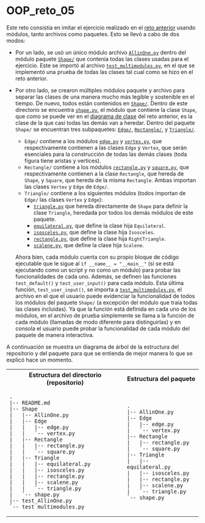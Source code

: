 # OOP_reto_05

Este reto consistía en imitar el ejercicio realizado en el [reto anterior](https://github.com/Unbo10/OOP_reto_04) usando módulos, tanto archivos como paquetes. Esto se llevó a cabo de dos modos:
- Por un lado, se usó un único módulo archivo [``AllinOne.py``](/Shape/AllinOne.py) dentro del módulo paquete [``Shape/``](/Shape/) que contenía todas las clases usadas para el ejercicio. Este se importó al archivo [``test_multimodules.py``](/test_multimodules.py), en el que se implementó una prueba de todas las clases tal cual como se hizo en el reto anterior.
- Por otro lado, se crearon múltiples módulos paquete y archivo para separar las clases de una manera mucho más legible y sostenible en el tiempo. De nuevo, todos están contenidos en [``Shape/``](/Shape/). Dentro de este directorio se encuentra [``shape.py``](/Shape/shape.py), el módulo que contiene la clase ``Shape``, que como se puede ver en el [diagrama de clase](https://github.com/Unbo10/OOP_reto_04/blob/main/README.md) del reto anterior, es la clase de la que casi todas las demás van a heredar. Dentro del paquete ``Shape/`` se encuentran tres subpaquetes: [``Edge/``](/Shape/Edge/), [``Rectangle/``](/Shape/Rectangle/), y [``Triangle/``](/Shape/Triangle/). 
  - ``Edge/`` contiene a los módulos [``edge.py``](/Shape/Edge/edge.py) y [``vertex.py``](/Shape/Edge/vertex.py), que respectivamente contienen a las clases ``Edge`` y ``Vertex``, que serán esenciales para la construcción de todas las demás clases (toda figura tiene aristas y vertices).
  - ``Rectangle/`` contiene a los módulos [``rectangle.py``](/Shape/Rectangle/rectangle.py) y [``square.py``](/Shape/Rectangle/square.py), que respectivamente contienen a la clase ``Rectangle``, que hereda de ``Shape``, y ``Square``, que hereda de la misma ``Rectangle``. Ambas importan las clases ``Vertex`` y ``Edge`` de ``Edge/``.
  - ``Triangle/`` contiene a los siguientes módulos (todos importan de ``Edge/`` las clases ``Vertex`` y ``Edge``):
    - [``triangle.py``](/Shape/Triangle/triangle.py) que hereda directamente de ``Shape`` para definir la clase ``Triangle``, heredada por todos los demás módulos de este paquete.
    - [``equilateral.py``](/Shape/Triangle/equilateral.py), que define la clase hija ``Equilateral``.
    - [``isosceles.py``](/Shape/Triangle/isosceles.py), que define la clase hija ``Isosceles``.
    - [``rectangle.py``](/Shape/Triangle/rectangle.py), que define la clase hija ``RightTriangle``.
    - [``scalene.py``](/Shape/Triangle/scalene.py), que define la clase hija ``Scalene``.

  Ahora bien, cada módulo cuenta con su propio bloque de código ejecutable que le sigue al ``if __name__ = "__main__"`` (si se está ejecutando como un script y no como un módulo) para probar las funcionalidades de cada uno. Además, se definen las funciones ``test_default()`` y ``test_user_input()`` para cada módulo. Esta última función, ``test_user_input()``, se importa a [``test_multimodules.py``](/test_multimodules.py), el archivo en el que el usuario puede evidenciar la funcionalidad de todos los módulos del paquete ``Shape/``  (a excepción del módulo que traía todas las clases incluidas). Ya que la función está definida en cada uno de los módulos, en el archivo de prueba simplemente se llama a la función de cada módulo (llamadas de modo diferente para distinguirlas) y en consola el usuario puede probar la funcionalidad de cada módulo del paquete de manera interactiva.

A continuación se muestra un diagrama de árbol de la estructura del repositorio y del paquete para que se entienda de mejor manera lo que se explicó hace un momento. 

<table>
<tr>
<th style="text-align: center"> Estructura del directorio (repositorio) </th>
<th style = "text-align: center"> Estructura del paquete </th>
</tr>
<tr>
<td>

```
.
|-- README.md
|-- Shape
|   |-- AllinOne.py     
|   |-- Edge
|   |   |-- edge.py     
|   |   `-- vertex.py   
|   |-- Rectangle       
|   |   |-- rectangle.py
|   |   `-- square.py   
|   |-- Triangle        
|   |   |-- equilateral.py
|   |   |-- isosceles.py
|   |   |-- rectangle.py
|   |   |-- scalene.py
|   |   `-- triangle.py
|   `-- shape.py
|-- test_AllinOne.py
`-- test_multimodules.py
```

</td>

<td>

```
.
|-- AllinOne.py
|-- Edge
|   |-- edge.py
|   `-- vertex.py
|-- Rectangle
|   |-- rectangle.py
|   `-- square.py
|-- Triangle
|   |-- equilateral.py
|   |-- isosceles.py
|   |-- rectangle.py
|   |-- scalene.py
|   `-- triangle.py
`-- shape.py
```
</td>
</tr>
</table>
